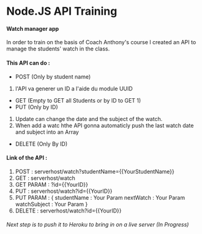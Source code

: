 # Node.JS API Training

#### Watch manager app

In order to train on the basis of Coach Anthony's course I created an API to manage the students' watch in the class.

#### This API can do :

* POST (Only by student name)
1. l'API va generer un ID a l'aide du module UUID

* GET (Empty to GET all Students or by ID to GET 1)
* PUT (Only by ID)
1. Update can change the date and the subject of the watch.
2. When add a watc hthe API gonna automaticly push the last watch date and subject into an Array

* DELETE (Only By ID)

#### Link of the API :

1. POST : serverhost/watch?studentName={{YourStudentName}}
2. GET : serverhost/watch
2. GET PARAM : ?id={{YourID}}
3. PUT : serverhost/watch?id={{YourID}}
3. PUT PARAM : 
{
studentName : Your Param
nextWatch : Your Param
watchSubject : Your Param
}
4. DELETE : serverhost/watch?id={{YourID}}

###### Next step is to push it to Heroku to bring in on a live server (In Progress)
